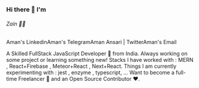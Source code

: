 ### Hi there 👋  I'm <h6> Zain 👨‍💻 </h6>


Aman's LinkedinAman's TelegramAman Ansari | TwitterAman's Email

A Skilled FullStack JavaScript Developer 🚀 from India. Always working on some project or learning something new!
Stacks I have worked with : MERN , React+Firebase , Meteor+React , Next+React.
Things I am currently experimenting with : jest , enzyme , typescript, ...
Want to become a full-time Freelancer 💸 and an Open Source Contributor ❤️.
